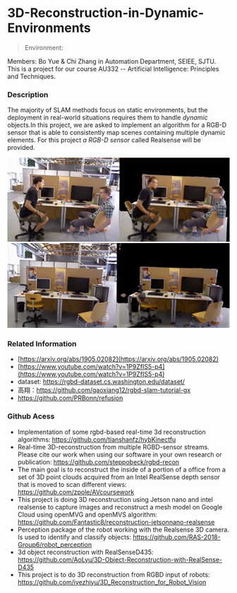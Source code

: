 # 3D-Reconstruction-in-Dynamic-Environments
> Environment: 

Members: Bo Yue & Chi Zhang in Automation Department, SEIEE, SJTU.  
This is a project for our course AU332 -- Artificial Intelligence: Principles and Techniques. 

### Description
The majority of SLAM methods focus on static environments, but the deployment in real-world situations requires them to handle _dynamic_ objects.In this project, we are asked to implement an algorithm for a RGB-D sensor that is able to consistently map scenes containing multiple dynamic elements. For this project _a RGB-D sensor_ called Realsense will be provided.

![3D Reconstruction](./project-1.jpg)
![3D Reconstruction](./project-2.jpg)

### Related Information
- [https://arxiv.org/abs/1905.02082](https://arxiv.org/abs/1905.02082)
- [https://www.youtube.com/watch?v=1P9ZfIS5-p4](https://www.youtube.com/watch?v=1P9ZfIS5-p4)
- dataset: https://rgbd-dataset.cs.washington.edu/dataset/ 
- 高翔：https://github.com/gaoxiang12/rgbd-slam-tutorial-gx  
- https://github.com/PRBonn/refusion

### Github Acess
- Implementation of some rgbd-based real-time 3d reconstruction algorithms: https://github.com/tianshanfz/hybKinectfu
- Real-time 3D-reconstruction from multiple RGBD-sensor streams. Please cite our work when using our software in your own research or publication: https://github.com/steppobeck/rgbd-recon
- The main goal is to reconstruct the inside of a portion of a office from a set of 3D point clouds acquired from an Intel RealSense depth sensor that is moved to scan different views: https://github.com/zpole/AVcoursework
- This project is doing 3D reconstruction using Jetson nano and intel realsense to capture images and reconstruct a mesh model on Google Cloud using openMVG and openMVS algorithm: https://github.com/Fantastic8/reconstruction-jetsonnano-realsense
- Perception package of the robot working with the Realsense 3D camera. Is used to identify and classify objects: https://github.com/RAS-2018-Group6/robot_perception
- 3d object reconstruction with RealSenseD435: https://github.com/AoLyu/3D-Object-Reconstruction-with-RealSense-D435
- This project is to do 3D reconstruction from RGBD input of robots: https://github.com/iyezhiyu/3D_Reconstruction_for_Robot_Vision
